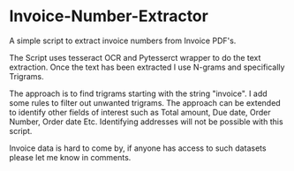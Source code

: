 # Invoice-Number-Extractor
A simple script to extract invoice numbers from Invoice PDF's. 

The Script uses tesseract OCR and Pytesserct wrapper to do the text extraction.
Once the text has been extracted I use N-grams and specifically Trigrams.

The approach is to find trigrams starting with the string "invoice". I add some rules
to filter out unwanted trigrams. The approach can be extended to identify other 
fields of interest such as Total amount, Due date, Order Number, Order date Etc. 
Identifying addresses will not be possible with this script.

Invoice data is hard to come by, if anyone has access to such datasets please let me 
know in comments.
